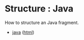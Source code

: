# Structure : Java

How to structure an Java fragment.

* [java](src/site/markdown/index.md) ([html](https://tibcosoftware.github.io/tibco-streaming-samples/10.4.3/structure/java/))
